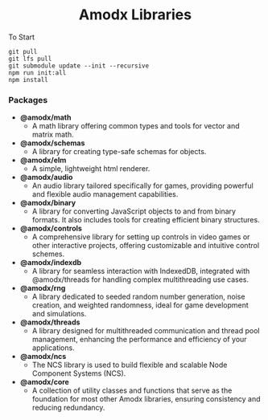 
<h1 align="center">Amodx Libraries</h1>

To Start
```console
git pull
git lfs pull
git submodule update --init --recursive
npm run init:all
npm install
```

### Packages

- **@amodx/math**
  - A math library offering common types and tools for vector and matrix math.
- **@amodx/schemas**
  - A library for creating type-safe schemas for objects.
- **@amodx/elm**
  - A simple, lightweight html renderer.
- **@amodx/audio**
  - An audio library tailored specifically for games, providing powerful and flexible audio management capabilities.
- **@amodx/binary**
  - A library for converting JavaScript objects to and from binary formats. It also includes tools for creating efficient binary structures.
- **@amodx/controls**
  - A comprehensive library for setting up controls in video games or other interactive projects, offering customizable and intuitive control schemes.
- **@amodx/indexdb**
  - A library for seamless interaction with IndexedDB, integrated with @amodx/threads for handling complex multithreading use cases.
- **@amodx/rng**
  - A library dedicated to seeded random number generation, noise creation, and weighted randomness, ideal for game development and simulations.
- **@amodx/threads**
  - A library designed for multithreaded communication and thread pool management, enhancing the performance and efficiency of your applications.
- **@amodx/ncs**
  - The NCS library is used to build flexible and scalable Node Component Systems (NCS). 
- **@amodx/core**
  - A collection of utility classes and functions that serve as the foundation for most other Amodx libraries, ensuring consistency and reducing redundancy.
